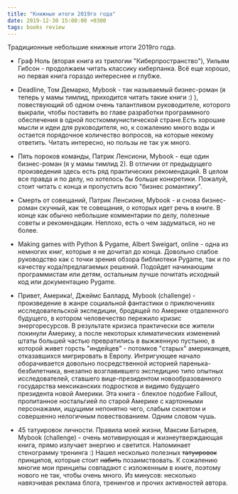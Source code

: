```yaml
---
title: "Книжные итоги 2019го года"
date: 2019-12-30 15:00:00 +0300
tags: books review
---
```

Традиционные небольшие книжные итоги 2019го года.

* Граф Ноль (вторая книга из трилогии "Киберпространство"), Уильям Гибсон - продолжаем читать классику киберпанка. Всё еще хорошо, но первая книга гораздо интереснее и глубже.

* Deadline, Том Демарко, Mybook - так называемый бизнес-роман (я теперь у мамы тимлид, приходится читать такие книги :) ), повествующий об одном очень талантливом руководителе, которого выкрали, чтобы поставить во главе разработки программного обеспечения в одной посткоммунистической стране.Есть хорошие мысли и идеи для руководителя, но, к сожалению много воды и остается порядочное количество вопросов, на которые некому ответить. Читать интересно, но пользы не так уж много.

* Пять пороков команды, Патрик Ленсиони, Mybook - еще один бизнес-роман (я у мамы тимлид 2). В отличии от предыдущего произведения здесь есть ряд практических рекомендаций. В целом все правда и по делу, но хотелось бы больше конкретики. Пожалуй, стоит читать с конца и пропустить всю "бизнес романтику".

* Смерть от совещаний, Патрик Ленсиони, Mybook - и снова бизнес-роман скучный, как те совещания, о которых идет речь в книге. В конце как обычно небольшие комментарии по делу, полезные советы и рекомендации. Неплохо, есть о чем задуматься, но не более.

* Making games with Python & Pygame, Albert Sweigart, online - одна из немногих книг, которые я не дочитал до конца. Довольно слабое руководство как с точки зрения обзора библиотеки Pygame, так и по качеству кода/предлагаемых решений. Подойдет начинающим программистам или детям, остальным лучше почитать исходный код или документацию Pygame.

* Привет, Америка!, Джеймс Баллард, Mybook (challenge) - произведение в жанре социальной фантастики о приключениях исследовательской экспедиции, бродящей по Америке отдаленного будущего, в котором человечество пережило кризис энергоресурсов. В результате кризиса практически все жители покинули Америку, а после некоторых климатических изменений штаты большей частью превратились в выжженную пустыню, в которой живет горсть "индейцев" - потомков "старых" американцев, отказавшихся мигрировать в Европу. Интригующее начало оборачивается довольно посредственной историей паренька-безбилетника, внезапно возглавившего экспедицию типо опытных исследователей, ставшего вице-президентом новообразованного государства мексиканских подростков и видимо будущего президента новой Америки. Эта книга - блеклое подобие Fallout, пропитанное ностальгией по старой Америке с картонными персонажами, ищущими непонятно чего, слабым сюжетом и совершенно нелогичным повествованием. Одним словом чушь.

* 45 татуировок личности. Правила моей жизни, Максим Батырев, Mybook (challenge) - очень мотивирующая и жизнеутверждающая книга, прямо излучает энергию и светится. Напоминает стенограмму тренинга :) Нашел несколько полезных ~~татуировок~~ принципов, которые стоит ~~набить~~ позаимствовать. К сожалению многие мои принципы совпадают с изложенным в книге, поэтому нового не так, чтобы очень много. Из минусов: несколько навязчивая реклама блога, тренингов и прочих активностей автора.
